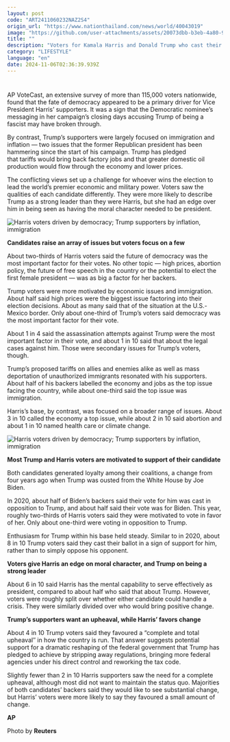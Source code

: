 ```yaml
---
layout: post
code: "ART2411060232NAZ2S4"
origin_url: "https://www.nationthailand.com/news/world/40043019"
image: "https://github.com/user-attachments/assets/20073dbb-b3eb-4a80-98a2-35d3e6da4cd2"
title: ""
description: "Voters for Kamala Harris and Donald Trump who cast their ballots for Tuesday’s presidential election had vastly different motivations — reflecting a broader national divide on the problems the United States faces."
category: "LIFESTYLE"
language: "en"
date: 2024-11-06T02:36:39.939Z
---
```


# 









AP VoteCast, an extensive survey of more than 115,000 voters nationwide, found that the fate of democracy appeared to be a primary driver for Vice President Harris’ supporters. It was a sign that the Democratic nominee’s messaging in her campaign’s closing days accusing Trump of being a fascist may have broken through.

By contrast, Trump’s supporters were largely focused on immigration and inflation — two issues that the former Republican president has been hammering since the start of his campaign. Trump has pledged that tariffs would bring back factory jobs and that greater domestic oil production would flow through the economy and lower prices.

The conflicting views set up a challenge for whoever wins the election to lead the world’s premier economic and military power. Voters saw the qualities of each candidate differently. They were more likely to describe Trump as a strong leader than they were Harris, but she had an edge over him in being seen as having the moral character needed to be president.

  ![Harris voters driven by democracy; Trump supporters by inflation, immigration](https://github.com/user-attachments/assets/915a08ac-aa96-4aea-935b-ce8e2c529517)

**Candidates raise an array of issues but voters focus on a few**

About two-thirds of Harris voters said the future of democracy was the most important factor for their votes. No other topic — high prices, abortion policy, the future of free speech in the country or the potential to elect the first female president — was as big a factor for her backers.

Trump voters were more motivated by economic issues and immigration. About half said high prices were the biggest issue factoring into their election decisions. About as many said that of the situation at the U.S.-Mexico border. Only about one-third of Trump’s voters said democracy was the most important factor for their vote.

About 1 in 4 said the assassination attempts against Trump were the most important factor in their vote, and about 1 in 10 said that about the legal cases against him. Those were secondary issues for Trump’s voters, though.

Trump’s proposed tariffs on allies and enemies alike as well as mass deportation of unauthorized immigrants resonated with his supporters. About half of his backers labelled the economy and jobs as the top issue facing the country, while about one-third said the top issue was immigration.

Harris’s base, by contrast, was focused on a broader range of issues. About 3 in 10 called the economy a top issue, while about 2 in 10 said abortion and about 1 in 10 named health care or climate change.

  ![Harris voters driven by democracy; Trump supporters by inflation, immigration](https://github.com/user-attachments/assets/d103840a-8419-4fba-9ad6-397ccd2ec714)

**Most Trump and Harris voters are motivated to support of their candidate**

Both candidates generated loyalty among their coalitions, a change from four years ago when Trump was ousted from the White House by Joe Biden.

In 2020, about half of Biden’s backers said their vote for him was cast in opposition to Trump, and about half said their vote was for Biden. This year, roughly two-thirds of Harris voters said they were motivated to vote in favor of her. Only about one-third were voting in opposition to Trump.

Enthusiasm for Trump within his base held steady. Similar to in 2020, about 8 in 10 Trump voters said they cast their ballot in a sign of support for him, rather than to simply oppose his opponent.

**Voters give Harris an edge on moral character, and Trump on being a strong leader**

About 6 in 10 said Harris has the mental capability to serve effectively as president, compared to about half who said that about Trump. However, voters were roughly split over whether either candidate could handle a crisis. They were similarly divided over who would bring positive change.

**Trump’s supporters want an upheaval, while Harris’ favors change**

About 4 in 10 Trump voters said they favoured a “complete and total upheaval″ in how the country is run. That answer suggests potential support for a dramatic reshaping of the federal government that Trump has pledged to achieve by stripping away regulations, bringing more federal agencies under his direct control and reworking the tax code.

Slightly fewer than 2 in 10 Harris supporters saw the need for a complete upheaval, although most did not want to maintain the status quo. Majorities of both candidates’ backers said they would like to see substantial change, but Harris’ voters were more likely to say they favoured a small amount of change.

**AP**

Photo by **Reuters**